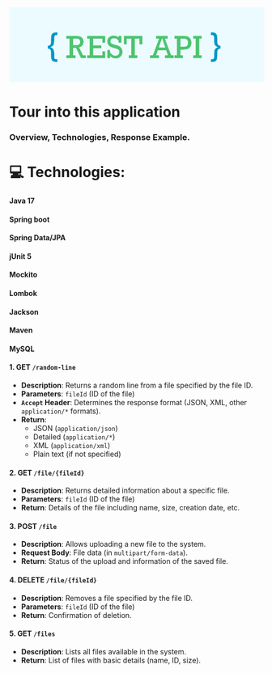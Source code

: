 ![Welcome](https://raw.githubusercontent.com/ryxandy/RestConsuming/master/rest.png)
#                                                                        Tour into this application 
###                                                             Overview, Technologies, Response Example.


#     💻 Technologies:

#### Java 17
#### Spring boot
#### Spring Data/JPA
#### jUnit 5
#### Mockito
#### Lombok
#### Jackson
#### Maven
#### MySQL


#### 1\. GET `/random-line`

-   **Description**: Returns a random line from a file specified by the file ID.
-   **Parameters**: `fileId` (ID of the file)
-   **`Accept` Header**: Determines the response format (JSON, XML, other `application/*` formats).
-   **Return**:
    -   JSON (`application/json`)
    -   Detailed (`application/*`)
    -   XML (`application/xml`)
    -   Plain text (if not specified)

#### 2\. GET `/file/{fileId}`

-   **Description**: Returns detailed information about a specific file.
-   **Parameters**: `fileId` (ID of the file)
-   **Return**: Details of the file including name, size, creation date, etc.

#### 3\. POST `/file`

-   **Description**: Allows uploading a new file to the system.
-   **Request Body**: File data (in `multipart/form-data`).
-   **Return**: Status of the upload and information of the saved file.

#### 4\. DELETE `/file/{fileId}`

-   **Description**: Removes a file specified by the file ID.
-   **Parameters**: `fileId` (ID of the file)
-   **Return**: Confirmation of deletion.

#### 5\. GET `/files`

-   **Description**: Lists all files available in the system.
-   **Return**: List of files with basic details (name, ID, size).
